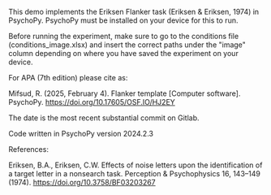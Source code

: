 This demo implements the Eriksen Flanker task (Eriksen & Eriksen, 1974) in PsychoPy. PsychoPy must be installed on your device for this to run.

Before running the experiment, make sure to go to the conditions file (conditions_image.xlsx) and insert the correct paths under the "image" column depending on where you have saved the experiment on your device.

For APA (7th edition) please cite as:

Mifsud, R. (2025, February 4). Flanker template [Computer software]. PsychoPy. https://doi.org/10.17605/OSF.IO/HJ2EY

The date is the most recent substantial commit on Gitlab.

Code written in PsychoPy version 2024.2.3

References:

Eriksen, B.A., Eriksen, C.W. Effects of noise letters upon the identification of a target letter in a nonsearch task. Perception & Psychophysics 16, 143–149 (1974). https://doi.org/10.3758/BF03203267
